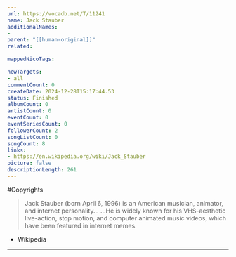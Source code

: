 ```yaml
---
url: https://vocadb.net/T/11241
name: Jack Stauber
additionalNames: 
- 
parent: "[[human-original]]"
related:

mappedNicoTags:

newTargets:
- all
commentCount: 0
createDate: 2024-12-28T15:17:44.53
status: Finished
albumCount: 0
artistCount: 0
eventCount: 0
eventSeriesCount: 0
followerCount: 2
songListCount: 0
songCount: 8
links: 
- https://en.wikipedia.org/wiki/Jack_Stauber
picture: false
descriptionLength: 261
---
```


#Copyrights

> Jack Stauber (born April 6, 1996) is an American musician, animator, and internet personality... ...He is widely known for his VHS-aesthetic live-action, stop motion, and computer animated music videos, which have been featured in internet memes.

- Wikipedia

---

